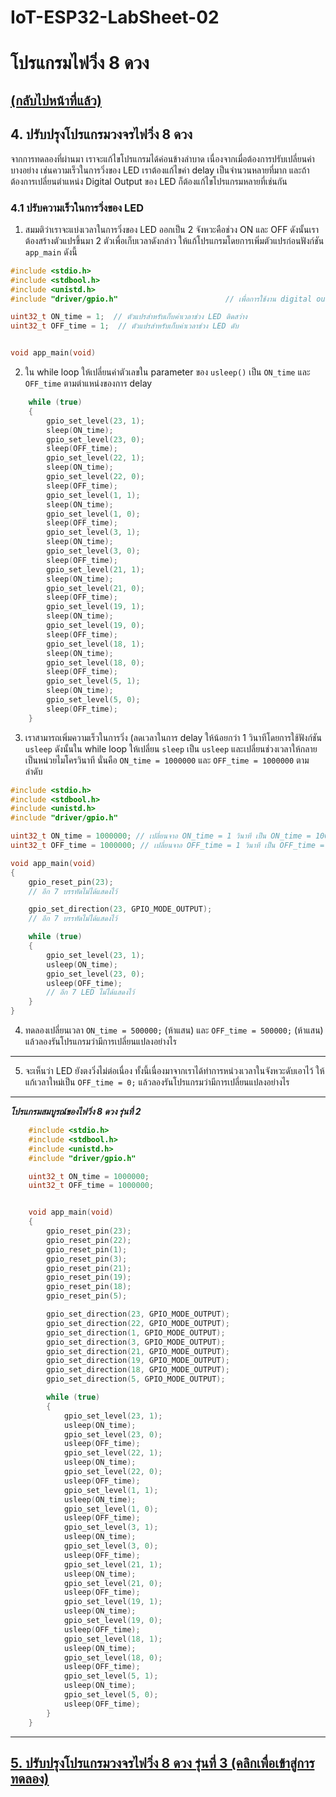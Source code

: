 # IoT-ESP32-LabSheet-02
# โปรแกรมไฟวิ่ง 8 ดวง
## [(กลับไปหน้าที่แล้ว)](./chasing_led.md)

## 4. ปรับปรุงโปรแกรมวงจรไฟวิ่ง 8 ดวง 

จากการทดลองที่ผ่านมา เราจะแก้ไขโปรแกรมได้ค่อนข้างลำบาด เนื่องจากเมื่อต้องการปรับเปลี่ยนค่าบางอย่าง เช่นความเร็วในการวิ่งของ LED เราต้องแก้ไขค่า delay เป็นจำนวนหลายที่มาก และถ้าต้องการเปลี่ยนตำแหน่ง Digital Output ของ LED ก็ต้องแก้ไขโปรแกรมหลายที่เช่นกัน

### 4.1 ปรับความเร็วในการวิ่งของ LED
1. สมมติว่าเราจะแบ่งเวลาในการวิ่งของ LED ออกเป็น 2 จังหวะคือช่วง ON และ OFF ดังนั้นเราต้องสร้างตัวแปรขึ้นมา 2 ตัวเพื่อเก็บเวลาดังกล่าว ให้แก้โปรแกรมโดยการเพิ่มตัวแปรก่อนฟังก์ชัน `app_main` ดังนี้

```c
#include <stdio.h>
#include <stdbool.h>
#include <unistd.h>
#include "driver/gpio.h"                        // เพื่อการใช้งาน digital output (GPIO)

uint32_t ON_time = 1;  // ตัวแปรสำหรับเก็บค่าเวลาช่วง LED ติดสว่าง
uint32_t OFF_time = 1;  // ตัวแปรสำหรับเก็บค่าเวลาช่วง LED ดับ


void app_main(void)
```

2. ใน while loop ให้เปลี่ยนค่าตัวเลขใน parameter ของ `usleep()` เป็น `ON_time` และ `OFF_time` ตามตำแหน่งของการ delay 


```c
    while (true)
    {
        gpio_set_level(23, 1);
        sleep(ON_time);
        gpio_set_level(23, 0);
        sleep(OFF_time);
        gpio_set_level(22, 1);
        sleep(ON_time);
        gpio_set_level(22, 0);
        sleep(OFF_time);
        gpio_set_level(1, 1);
        sleep(ON_time);
        gpio_set_level(1, 0);
        sleep(OFF_time);
        gpio_set_level(3, 1);
        sleep(ON_time);
        gpio_set_level(3, 0);
        sleep(OFF_time);
        gpio_set_level(21, 1);
        sleep(ON_time);
        gpio_set_level(21, 0);
        sleep(OFF_time);
        gpio_set_level(19, 1);
        sleep(ON_time);
        gpio_set_level(19, 0);
        sleep(OFF_time);
        gpio_set_level(18, 1);
        sleep(ON_time);
        gpio_set_level(18, 0);
        sleep(OFF_time);
        gpio_set_level(5, 1);
        sleep(ON_time);
        gpio_set_level(5, 0);
        sleep(OFF_time);
    }
```

3. เราสามารถเพิ่มความเร็วในการวิ่ง (ลดเวลาในการ delay ให้น้อยกว่า 1 วินาทีโดยการใช้ฟังก์ชัน `usleep` ดังนั้นใน while loop ให้เปลี่ยน `sleep` เป็น `usleep` และเปลี่ยนช่วงเวลาให้กลายเป็นหน่วยไมโครวินาที  นั่นคือ `ON_time = 1000000` และ `OFF_time = 1000000` ตามลำดับ 

```c
#include <stdio.h>
#include <stdbool.h>
#include <unistd.h>
#include "driver/gpio.h"

uint32_t ON_time = 1000000; // เปลี่ยนจาอ ON_time = 1 วินาที เป็น ON_time = 1000000 ไมโครวินาที LED จะวิ่งเร็วเท่าเดิม
uint32_t OFF_time = 1000000; // เปลี่ยนจาอ OFF_time = 1 วินาที เป็น OFF_time = 1000000 ไมโครวินาที LED จะวิ่งเร็วเท่าเดิม

void app_main(void)
{
    gpio_reset_pin(23);
    // อีก 7 บรรทัดไม่ได้แสดงไว้

    gpio_set_direction(23, GPIO_MODE_OUTPUT);
    // อีก 7 บรรทัดไม่ได้แสดงไว้

    while (true)
    {
        gpio_set_level(23, 1);
        usleep(ON_time);
        gpio_set_level(23, 0);
        usleep(OFF_time);
        // อีก 7 LED ไม่ได้แสดงไว้
    }
}
```
4. ทดลองเปลี่ยนเวลา `ON_time = 500000;` (ห้าแสน) และ `OFF_time = 500000;` (ห้าแสน) แล้วลองรันโปรแกรมว่ามีการเปลี่ยนแปลงอย่างไร

---

5. จะเห็นว่า LED ยังตงวิ่งไม่ต่อเนื่อง ทั้งนี้เนื่องมาจากเราได้ทำการหน่วงเวลาในจังหวะดับเอาไว้ ให้แก้เวลาใหม่เป็น `OFF_time = 0;` แล้วลองรันโปรแกรมว่ามีการเปลี่ยนแปลงอย่างไร

--- 
***โปรแกรมสมบูรณ์ของไฟวิ่ง 8 ดวง รุ่นที่ 2***
``` c
    #include <stdio.h>
    #include <stdbool.h>
    #include <unistd.h>
    #include "driver/gpio.h"

    uint32_t ON_time = 1000000;
    uint32_t OFF_time = 1000000;


    void app_main(void)
    {
        gpio_reset_pin(23);
        gpio_reset_pin(22);
        gpio_reset_pin(1);
        gpio_reset_pin(3);
        gpio_reset_pin(21);
        gpio_reset_pin(19);
        gpio_reset_pin(18);
        gpio_reset_pin(5);

        gpio_set_direction(23, GPIO_MODE_OUTPUT);
        gpio_set_direction(22, GPIO_MODE_OUTPUT);
        gpio_set_direction(1, GPIO_MODE_OUTPUT);
        gpio_set_direction(3, GPIO_MODE_OUTPUT);
        gpio_set_direction(21, GPIO_MODE_OUTPUT);
        gpio_set_direction(19, GPIO_MODE_OUTPUT);
        gpio_set_direction(18, GPIO_MODE_OUTPUT);
        gpio_set_direction(5, GPIO_MODE_OUTPUT);

        while (true)
        {
            gpio_set_level(23, 1);
            usleep(ON_time);
            gpio_set_level(23, 0);
            usleep(OFF_time);
            gpio_set_level(22, 1);
            usleep(ON_time);
            gpio_set_level(22, 0);
            usleep(OFF_time);
            gpio_set_level(1, 1);
            usleep(ON_time);
            gpio_set_level(1, 0);
            usleep(OFF_time);
            gpio_set_level(3, 1);
            usleep(ON_time);
            gpio_set_level(3, 0);
            usleep(OFF_time);
            gpio_set_level(21, 1);
            usleep(ON_time);
            gpio_set_level(21, 0);
            usleep(OFF_time);
            gpio_set_level(19, 1);
            usleep(ON_time);
            gpio_set_level(19, 0);
            usleep(OFF_time);
            gpio_set_level(18, 1);
            usleep(ON_time);
            gpio_set_level(18, 0);
            usleep(OFF_time);
            gpio_set_level(5, 1);
            usleep(ON_time);
            gpio_set_level(5, 0);
            usleep(OFF_time);
        }
    }
```

--- 



## [5. ปรับปรุงโปรแกรมวงจรไฟวิ่ง 8 ดวง รุ่นที่ 3 (คลิกเพื่อเข้าสู่การทดลอง)](./Chasing-LED-V3.md)
